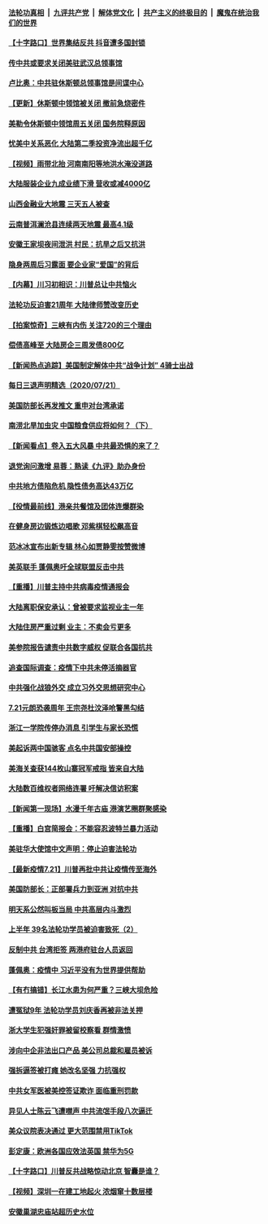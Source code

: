 

####  [法轮功真相](../../../../basic/blob/master/README.md?t=07222231) &nbsp;|&nbsp; [九评共产党](../../../../9ping.md/blob/master/README.md?t=07222231) &nbsp;|&nbsp; [解体党文化](../../../../jtdwh.md/blob/master/README.md?t=07222231)  &nbsp;|&nbsp; [共产主义的终极目的](../../../../gczydzjmd.md/blob/master/README.md?t=07222231) &nbsp;|&nbsp; [魔鬼在统治我们的世界](../../../../mgztzwmdsj.md/blob/master/README.md?t=07222231) 

#### [【十字路口】世界集结反共 抖音遭多国封锁](../pages/nsc413/n12273876.md?t=07222231) 

#### [传中共或要求关闭美驻武汉总领事馆](../pages/nsc413/n12275356.md?t=07222231) 

#### [卢比奥：中共驻休斯顿总领事馆是间谍中心](../pages/nsc413/n12275441.md?t=07222231) 

#### [【更新】休斯顿中领馆被关闭 撤前急烧密件](../pages/nsc413/n12274883.md?t=07222231) 

#### [美勒令休斯顿中领馆周五关闭 国务院释原因](../pages/nsc413/n12275277.md?t=07222231) 


#### [忧美中关系恶化 大陆第二季投资净流出超千亿](../pages/nsc413/n12274964.md?t=07222231) 

#### [【视频】雨带北抬 河南南阳等地洪水淹没道路](../pages/nsc413/n12274601.md?t=07222231) 

#### [大陆服装企业九成业绩下滑 营收或减4000亿](../pages/nsc413/n12274295.md?t=07222231) 

#### [山西金融业大地震 三天五人被查](../pages/nsc413/n12274646.md?t=07222231) 

#### [云南普洱澜沧县连续两天地震 最高4.1级](../pages/nsc413/n12274503.md?t=07222231) 

#### [安徽王家坝夜间泄洪 村民：抗旱之后又抗洪](../pages/nsc413/n12273707.md?t=07222231) 

#### [隐身两周后习露面 要企业家“爱国”的背后](../pages/nsc413/n12274329.md?t=07222231) 

#### [【内幕】川习初相识：川普总让中共恼火](../pages/nsc413/n12273841.md?t=07222231) 

#### [法轮功反迫害21周年 大陆律师赞改变历史](../pages/nsc413/n12273792.md?t=07222231) 

#### [【拍案惊奇】三峡有内伤 关注720的三个理由](../pages/nsc413/n12273964.md?t=07222231) 

#### [偿债高峰至 大陆房企三周发债800亿](../pages/nsc413/n12273787.md?t=07222231) 

#### [【新闻热点追踪】美国制定解体中共“战争计划” 4骑士出战](../pages/nsc413/n12274079.md?t=07222231) 

#### [每日三退声明精选（2020/07/21）](../pages/nsc413/n12274110.md?t=07222231) 

#### [美国防部长再发推文 重申对台湾承诺](../pages/nsc413/n12274075.md?t=07222231) 

#### [南涝北旱加虫灾 中国粮食供应将如何？（下）](../pages/nsc413/n12273763.md?t=07222231) 

#### [【新闻看点】卷入五大风暴 中共最恐惧的来了？](../pages/nsc413/n12273685.md?t=07222231) 

#### [退党询问激增 易蓉：熟读《九评》助办身份](../pages/nsc413/n12273801.md?t=07222231) 

#### [中共地方债陷危机 隐性债务高达43万亿](../pages/nsc413/n12272867.md?t=07222231) 

#### [【役情最前线】港亲共餐馆及团体连爆群染](../pages/nsc413/n12273678.md?t=07222231) 

#### [在健身房边锻炼边唱歌 邓紫棋轻松飙高音](../pages/nsc413/n12273603.md?t=07222231) 

#### [范冰冰宣布出新专辑 林心如贾静雯按赞微博](../pages/nsc413/n12273390.md?t=07222231) 

#### [美英联手 蓬佩奥吁全球联盟反击中共](../pages/nsc413/n12273439.md?t=07222231) 

#### [【重播】川普主持中共病毒疫情通报会](../pages/nsc413/n12273182.md?t=07222231) 

#### [大陆离职保安承认：曾被要求监视业主一年](../pages/nsc413/n12273457.md?t=07222231) 

#### [大陆住房严重过剩 业主：不卖会亏更多](../pages/nsc413/n12273548.md?t=07222231) 

#### [美参院报告谴责中共数字威权 促联合各国抗共](../pages/nsc413/n12273587.md?t=07222231) 

#### [追查国际调查：疫情下中共未停活摘器官](../pages/nsc413/n12273415.md?t=07222231) 

#### [中共强化战狼外交 成立习外交思想研究中心](../pages/nsc413/n12273061.md?t=07222231) 

#### [7.21元朗恐袭周年 王宗尧杜汶泽呛警黑勾结](../pages/nsc413/n12273118.md?t=07222231) 

#### [浙江一学院传停办消息 引学生与家长恐慌](../pages/nsc413/n12273337.md?t=07222231) 

#### [美起诉两中国骇客 点名中共国安部操控](../pages/nsc413/n12273142.md?t=07222231) 

#### [美海关查获144枚山寨冠军戒指 皆来自大陆](../pages/nsc413/n12273278.md?t=07222231) 

#### [大陆数百维权者网络连署 吁解决信访积案](../pages/nsc413/n12273158.md?t=07222231) 

#### [【新闻第一现场】水漫千年古庙 港演艺圈群聚感染](../pages/nsc413/n12273310.md?t=07222231) 

#### [【重播】白宫简报会：不能容忍波特兰暴力活动](../pages/nsc413/n12261381.md?t=07222231) 

#### [美驻华大使馆中文声明：停止迫害法轮功](../pages/nsc413/n12272809.md?t=07222231) 

#### [【最新疫情7.21】川普再批中共让疫情传至海外](../pages/nsc413/n12271213.md?t=07222231) 

#### [美国防部长：正部署兵力到亚洲 对抗中共](../pages/nsc413/n12273110.md?t=07222231) 

#### [明天系公然叫板当局 中共高层内斗激烈](../pages/nsc413/n12272533.md?t=07222231) 

#### [上半年 39名法轮功学员被迫害致死（2）](../pages/nsc413/n12261366.md?t=07222231) 

#### [反制中共 台湾拒签 两港府驻台人员返回](../pages/nsc413/n12273018.md?t=07222231) 

#### [蓬佩奥：疫情中 习近平没有为世界提供帮助](../pages/nsc413/n12272971.md?t=07222231) 

#### [【有冇搞错】长江水患为何严重？三峡大坝危险](../pages/nsc413/n12272970.md?t=07222231) 

#### [遭冤狱9年 法轮功学员刘庆香再被非法关押](../pages/nsc413/n12267647.md?t=07222231) 

#### [浙大学生犯强奸罪被留校察看 群情激愤](../pages/nsc413/n12272983.md?t=07222231) 

#### [涉向中企非法出口产品 美公司总裁和雇员被诉](../pages/nsc413/n12273045.md?t=07222231) 

#### [强拆逼签被打瘫 她改名坚强 力抗强权](../pages/nsc413/n12272782.md?t=07222231) 

#### [中共女军医被美控签证欺诈 面临重刑罚款](../pages/nsc413/n12272907.md?t=07222231) 

#### [异见人士陈云飞遭噤声 中共流氓手段八次逼迁](../pages/nsc413/n12271884.md?t=07222231) 

#### [美众议院表决通过 更大范围禁用TikTok](../pages/nsc413/n12272606.md?t=07222231) 

#### [彭定康：欧洲各国应效法英国 禁华为5G](../pages/nsc413/n12272544.md?t=07222231) 

#### [【十字路口】川普反共战略惊动北京 智囊是谁？](../pages/nsc413/n12271150.md?t=07222231) 

#### [【视频】深圳一在建工地起火 浓烟窜十数层楼](../pages/nsc413/n12272161.md?t=07222231) 

#### [安徽巢湖忠庙站超历史水位](../pages/nsc413/n12272484.md?t=07222231) 


